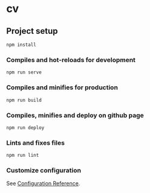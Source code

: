 # cv

## Project setup
```
npm install
```

### Compiles and hot-reloads for development
```
npm run serve
```

### Compiles and minifies for production
```
npm run build
```

### Compiles, minifies and deploy on github page
```
npm run deploy
```

### Lints and fixes files
```
npm run lint
```

### Customize configuration
See [Configuration Reference](https://cli.vuejs.org/config/).

